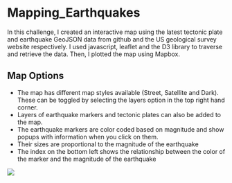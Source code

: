# Mapping_Earthquakes

In this challenge, I created an interactive map using the latest tectonic plate and earthquake GeoJSON data from github and the US geological survey website respectively. I used javascript, leaflet and the D3 library to traverse and retrieve the data. Then, I plotted the map using Mapbox.

## Map Options
 - The map has different map styles available (Street, Satellite and Dark). These can be toggled by selecting the layers option in the top right hand corner. 
 - Layers of earthquake markers and tectonic plates can also be added to the map.
 - The earthquake markers are color coded based on magnitude and show popups with information when you click on them.
 - Their sizes are proportional to the magnitude of the earthquake
 - The index on the bottom left shows the relationship between the color of the marker and the magnitude of the earthquake



<img src = " https://github.com/Kee2u/Mapping_Earthquakes/blob/Earthquake_Challenge/Earthquake_Challenge/images/street_map.PNG?raw=true">

